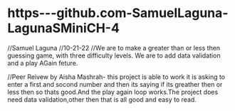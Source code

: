 # https---github.com-SamuelLaguna-LagunaSMiniCH-4
//Samuel Laguna
//10-21-22
//We are to make a greater than or less then guessing game, with three difficulty levels. We are to add data validation and a play AGain feture.


//Peer Reivew by Aisha Mashrah- this project is able to work it is asking to enter a first and socond number and then its saying if its greather then or less then so thats good.And the play again loop works.The project does need data validation,other then that is all good and easy to read.


